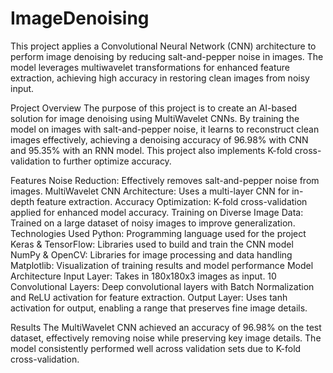 # ImageDenoising

This project applies a Convolutional Neural Network (CNN) architecture to perform image denoising by reducing salt-and-pepper noise in images. The model leverages multiwavelet transformations for enhanced feature extraction, achieving high accuracy in restoring clean images from noisy input.

Project Overview
The purpose of this project is to create an AI-based solution for image denoising using MultiWavelet CNNs. By training the model on images with salt-and-pepper noise, it learns to reconstruct clean images effectively, achieving a denoising accuracy of 96.98% with CNN and 95.35% with an RNN model. This project also implements K-fold cross-validation to further optimize accuracy.

Features
Noise Reduction: Effectively removes salt-and-pepper noise from images.
MultiWavelet CNN Architecture: Uses a multi-layer CNN for in-depth feature extraction.
Accuracy Optimization: K-fold cross-validation applied for enhanced model accuracy.
Training on Diverse Image Data: Trained on a large dataset of noisy images to improve generalization.
Technologies Used
Python: Programming language used for the project
Keras & TensorFlow: Libraries used to build and train the CNN model
NumPy & OpenCV: Libraries for image processing and data handling
Matplotlib: Visualization of training results and model performance
Model Architecture
Input Layer: Takes in 180x180x3 images as input.
10 Convolutional Layers: Deep convolutional layers with Batch Normalization and ReLU activation for feature extraction.
Output Layer: Uses tanh activation for output, enabling a range that preserves fine image details.

Results
The MultiWavelet CNN achieved an accuracy of 96.98% on the test dataset, effectively removing noise while preserving key image details. The model consistently performed well across validation sets due to K-fold cross-validation.

